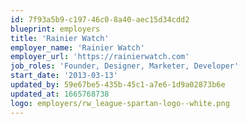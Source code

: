 ```yaml
---
id: 7f93a5b9-c197-46c0-8a40-aec15d34cdd2
blueprint: employers
title: 'Rainier Watch'
employer_name: 'Rainier Watch'
employer_url: 'https://rainierwatch.com'
job_roles: 'Founder, Designer, Marketer, Developer'
start_date: '2013-03-13'
updated_by: 59e67be5-435b-45c1-a7e6-1d9a02873b6e
updated_at: 1665768738
logo: employers/rw_league-spartan-logo--white.png
---
```

